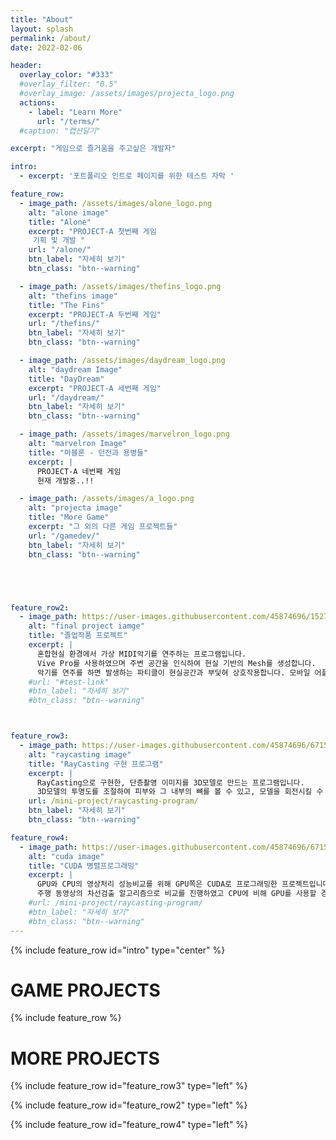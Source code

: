 ```yaml
---
title: "About"
layout: splash
permalink: /about/
date: 2022-02-06

header:
  overlay_color: "#333"
  #overlay_filter: "0.5"
  #overlay_image: /assets/images/projecta_logo.png
  actions:
    - label: "Learn More"
      url: "/terms/"
  #caption: "캡션달기"

excerpt: "게임으로 즐거움을 주고싶은 개발자"

intro: 
  - excerpt: '포트폴리오 인트로 페이지를 위한 테스트 자막 '

feature_row:
  - image_path: /assets/images/alone_logo.png
    alt: "alone image"
    title: "Alone"
    excerpt: "PROJECT-A 첫번째 게임 
     기획 및 개발 "
    url: "/alone/"
    btn_label: "자세히 보기"
    btn_class: "btn--warning" 

  - image_path: /assets/images/thefins_logo.png
    alt: "thefins image"
    title: "The Fins"
    excerpt: "PROJECT-A 두번째 게임"
    url: "/thefins/"
    btn_label: "자세히 보기"
    btn_class: "btn--warning"

  - image_path: /assets/images/daydream_logo.png
    alt: "daydream Image"
    title: "DayDream"
    excerpt: "PROJECT-A 세번째 게임"
    url: "/daydream/"
    btn_label: "자세히 보기"
    btn_class: "btn--warning"

  - image_path: /assets/images/marvelron_logo.png
    alt: "marvelron Image"
    title: "마블론 - 던전과 용병들"
    excerpt: |
      PROJECT-A 네번째 게임  
      현재 개발중..!!

  - image_path: /assets/images/a_logo.png
    alt: "projecta image"
    title: "More Game"
    excerpt: "그 외의 다른 게임 프로젝트들"
    url: "/gamedev/"
    btn_label: "자세히 보기"
    btn_class: "btn--warning" 





feature_row2:
  - image_path: https://user-images.githubusercontent.com/45874696/152729024-aad5fe06-9293-46fb-ad3d-719bb857525f.png
    alt: "final project iamge"
    title: "졸업작품 프로젝트"
    excerpt: |
      혼합현실 환경에서 가상 MIDI악기를 연주하는 프로그램입니다. 
      Vive Pro를 사용하였으며 주변 공간을 인식하여 현실 기반의 Mesh를 생성합니다. 
      악기를 연주를 하면 발생하는 파티클이 현실공간과 부딫혀 상호작용합니다. 모바일 어플리케이션과 합주도 가능합니다.
    #url: "#test-link"
    #btn_label: "자세히 보기"
    #btn_class: "btn--warning"



feature_row3:
  - image_path: https://user-images.githubusercontent.com/45874696/67154395-ce833680-f336-11e9-8548-ac0d983bfce1.png
    alt: "raycasting image"
    title: "RayCasting 구현 프로그램"
    excerpt: |
      RayCasting으로 구현한, 단층촬영 이미지를 3D모델로 만드는 프로그램입니다. 
      3D모델의 투명도를 조절하여 피부와 그 내부의 뼈를 볼 수 있고, 모델을 회전시킬 수 있습니다.
    url: /mini-project/raycasting-program/
    btn_label: "자세히 보기"
    btn_class: "btn--warning"

feature_row4:
  - image_path: https://user-images.githubusercontent.com/45874696/67154395-ce833680-f336-11e9-8548-ac0d983bfce1.png
    alt: "cuda image"
    title: "CUDA 병렬프로그래밍"
    excerpt: |
      GPU와 CPU의 영상처리 성능비교를 위해 GPU쪽은 CUDA로 프로그래밍한 프로젝트입니다. 
      주행 동영상의 차선검출 알고리즘으로 비교를 진행하였고 CPU에 비해 GPU를 사용할 경우 약 20배의 성능향상을 확인할 수 있었습니다.
    #url: /mini-project/raycasting-program/
    #btn_label: "자세히 보기"
    #btn_class: "btn--warning"
---
```


{% include feature_row id="intro" type="center" %}

<h1> GAME PROJECTS </h1>

{% include feature_row %}


<h1> MORE PROJECTS </h1>

{% include feature_row id="feature_row3" type="left" %}

{% include feature_row id="feature_row2" type="left" %}

{% include feature_row id="feature_row4" type="left" %}
